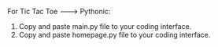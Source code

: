 For Tic Tac Toe ---> Pythonic:

1. Copy and paste main.py file to your coding interface.
2. Copy and paste homepage.py file to your coding interface.
